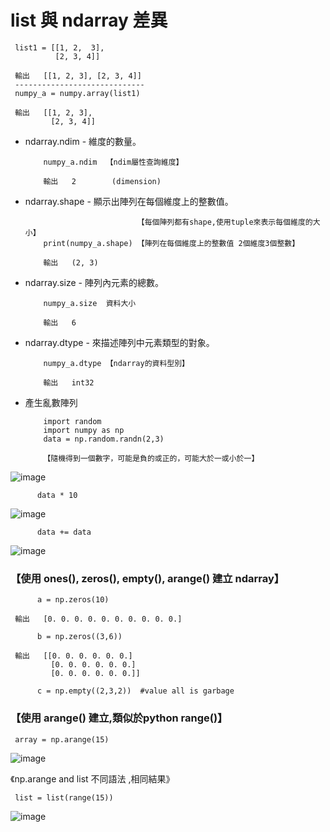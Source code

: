 # list 與 ndarray 差異 

     list1 = [[1, 2,  3],
              [2, 3, 4]]

     輸出   [[1, 2, 3], [2, 3, 4]]
     -----------------------------
     numpy_a = numpy.array(list1)
     
     輸出   [[1, 2, 3], 
             [2, 3, 4]]
    
    
* ndarray.ndim - 維度的數量。  

          numpy_a.ndim  【ndim屬性查詢維度】

          輸出   2        (dimension)

* ndarray.shape - 顯示出陣列在每個維度上的整數值。      

                               【每個陣列都有shape,使用tuple來表示每個維度的大小】
          print(numpy_a.shape) 【陣列在每個維度上的整數值 2個維度3個整數】

          輸出   (2, 3)


* ndarray.size - 陣列內元素的總數。 

          numpy_a.size  資料大小  

          輸出   6 

* ndarray.dtype - 來描述陣列中元素類型的對象。

          numpy_a.dtype 【ndarray的資料型別】

          輸出   int32


* 產生亂數陣列  

          import random
          import numpy as np
          data = np.random.randn(2,3)    
          
          【隨機得到一個數字，可能是負的或正的，可能大於一或小於一】
     
![image](https://user-images.githubusercontent.com/112489587/208300799-0df543d2-f629-4bfc-b92a-f6bdbb12acb9.png)

          data * 10
![image](https://user-images.githubusercontent.com/112489587/208300805-031a4c19-a717-4da4-8b64-a4811dd826d4.png)

          data += data

![image](https://user-images.githubusercontent.com/112489587/208300818-ea057834-5099-47ae-a244-28829881cead.png)


### 【使用 ones(), zeros(), empty(), arange() 建立 ndarray】         

          a = np.zeros(10)    

     輸出   [0. 0. 0. 0. 0. 0. 0. 0. 0. 0.]

          b = np.zeros((3,6))
         
     輸出   [[0. 0. 0. 0. 0. 0.]
             [0. 0. 0. 0. 0. 0.]
             [0. 0. 0. 0. 0. 0.]]

          c = np.empty((2,3,2))  #value all is garbage


### 【使用 arange() 建立,類似於python range()】      

     array = np.arange(15)
     
![image](https://user-images.githubusercontent.com/112489587/208301189-702183e4-7c59-4024-8c88-e3c3a0654940.png)
    
《np.arange and list 不同語法 ,相同結果》
     
     list = list(range(15))
     
![image](https://user-images.githubusercontent.com/112489587/208301201-858ebd42-0283-43ce-bea1-c677d7b5fccf.png)
     
 
     
